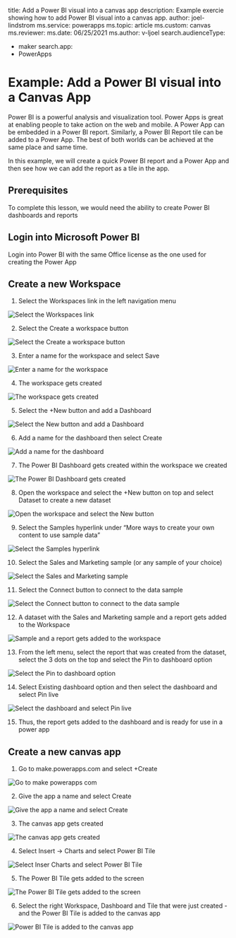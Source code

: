 title: Add a Power BI visual into a canvas app
description: Example exercie showing how to add Power BI visual into a canvas app.
author: joel-lindstrom
ms.service: powerapps
ms.topic: article
ms.custom: canvas
ms.reviewer:
ms.date: 06/25/2021
ms.author: v-ljoel
search.audienceType: 

  - maker
search.app: 
  - PowerApps

# Example: Add a Power BI visual into a Canvas App

Power BI is a powerful analysis and visualization tool. Power Apps is great at enabling people to take action on the web and mobile. A Power App can be embedded in a Power BI report. Similarly, a Power BI Report tile can be added to a Power App. The best of both worlds can be achieved at the same place and same time.

In this example, we will create a quick Power BI report and a Power App and then see how we can add the report as a tile in the app.

## Prerequisites

To complete this lesson, we would need the ability to create Power BI dashboards and reports

## Login into Microsoft Power BI

Login into Power BI with the same Office license as the one used for creating the Power App

## Create a new Workspace

1.  Select the Workspaces link in the left navigation menu

![Select the Workspaces link](media/add-a-power-bi-visual-into-a-canvas-app/create-a-new-workspace-1.png "Select the Workspaces link")

2.  Select the Create a workspace button

![Select the Create a workspace button](media/add-a-power-bi-visual-into-a-canvas-app/create-a-new-workspace-2.png "Select the Create a workspace button")

3.  Enter a name for the workspace and select Save

![Enter a name for the workspace](media/add-a-power-bi-visual-into-a-canvas-app/create-a-new-workspace-3.png "Enter a name for the workspace")

4.  The workspace gets created

![The workspace gets created](media/add-a-power-bi-visual-into-a-canvas-app/create-a-new-workspace-4.png "The workspace gets created")

5.  Select the +New button and add a Dashboard

![Select the New button and add a Dashboard](media/add-a-power-bi-visual-into-a-canvas-app/create-a-new-workspace-5.png "Select the New button and add a Dashboard")

6.  Add a name for the dashboard then select Create

![Add a name for the dashboard](media/add-a-power-bi-visual-into-a-canvas-app/create-a-new-workspace-6.png "Add a name for the dashboard")

7.  The Power BI Dashboard gets created within the workspace we created

![The Power BI Dashboard gets created](media/add-a-power-bi-visual-into-a-canvas-app/create-a-new-workspace-7.png "The Power BI Dashboard gets created")

8.  Open the workspace and select the +New button on top and select Dataset to
    create a new dataset

![Open the workspace and select the New button](media/add-a-power-bi-visual-into-a-canvas-app/create-a-new-workspace-8.png "Open the workspace and select the New button")

9.  Select the Samples hyperlink under “More ways to create your own content
    to use sample data”

![Select the Samples hyperlink](media/add-a-power-bi-visual-into-a-canvas-app/create-a-new-workspace-9.png "Select the Samples hyperlink")

10.  Select the Sales and Marketing sample (or any sample of your choice)

![Select the Sales and Marketing sample](media/add-a-power-bi-visual-into-a-canvas-app/create-a-new-workspace-10.png "Select the Sales and Marketing sample")

11.  Select the Connect button to connect to the data sample

![Select the Connect button to connect to the data sample](media/add-a-power-bi-visual-into-a-canvas-app/create-a-new-workspace-11.png "Select the Connect button to connect to the data sample")

12.  A dataset with the Sales and Marketing sample and a report gets added to the Workspace

![Sample and a report gets added to the workspace](media/add-a-power-bi-visual-into-a-canvas-app/create-a-new-workspace-12.png "Sample and a report gets added to the workspace")

13.  From the left menu, select the report that was created from the dataset, select the 3 dots on the top and select the Pin to dashboard option

![Select the Pin to dashboard option](media/add-a-power-bi-visual-into-a-canvas-app/create-a-new-workspace-13.png "Select the Pin to dashboard option")

14.  Select Existing dashboard option and then select the dashboard and select Pin live

![Select the dashboard and select Pin live](media/add-a-power-bi-visual-into-a-canvas-app/create-a-new-workspace-14.png "Select the dashboard and select Pin live")

15.  Thus, the report gets added to the dashboard and is ready for use in a power app

## Create a new canvas app

1.  Go to make.powerapps.com and select +Create

![Go to make powerapps com](media/add-a-power-bi-visual-into-a-canvas-app/create-a-new-canvas-app-1.png "Go to make powerapps com")

2.  Give the app a name and select Create

![Give the app a name and select Create](media/add-a-power-bi-visual-into-a-canvas-app/create-a-new-canvas-app-2.png "Give the app a name and select Create")

3.  The canvas app gets created

![The canvas app gets created](media/add-a-power-bi-visual-into-a-canvas-app/create-a-new-canvas-app-3.png "The canvas app gets created")

4.  Select Insert -\> Charts and select Power BI Tile

![Select Inser Charts and select Power BI Tile](media/add-a-power-bi-visual-into-a-canvas-app/create-a-new-canvas-app-4.png "Select Inser Charts and select Power BI Tile")

5.  The Power BI Tile gets added to the screen

![The Power BI Tile gets added to the screen](media/add-a-power-bi-visual-into-a-canvas-app/create-a-new-canvas-app-5.png "The Power BI Tile gets added to the screen")

6.  Select the right Workspace, Dashboard and Tile that were just created - and the Power BI Tile is added to the canvas app

![Power BI Tile is added to the canvas app](media/add-a-power-bi-visual-into-a-canvas-app/create-a-new-canvas-app-6.png "Power BI Tile is added to the canvas app")